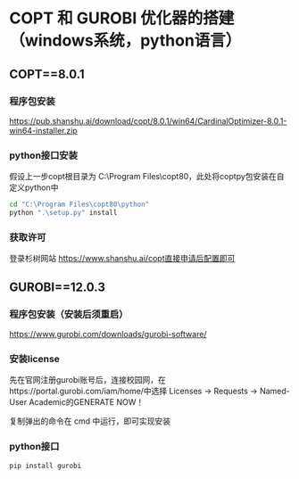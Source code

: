 # COPT 和 GUROBI 优化器的搭建（windows系统，python语言）
## COPT==8.0.1
### 程序包安装
https://pub.shanshu.ai/download/copt/8.0.1/win64/CardinalOptimizer-8.0.1-win64-installer.zip
### python接口安装
假设上一步copt根目录为 C:\Program Files\copt80，此处将coptpy包安装在自定义python中
```bash
cd "C:\Program Files\copt80\python"
python ".\setup.py" install
```
### 获取许可
登录杉树网站 https://www.shanshu.ai/copt直接申请后配置即可

## GUROBI==12.0.3
### 程序包安装（安装后须重启）
https://www.gurobi.com/downloads/gurobi-software/
### 安装license
先在官网注册gurobi账号后，连接校园网，在https://portal.gurobi.com/iam/home/中选择 Licenses → Requests → Named-User Academic的GENERATE NOW！

复制弹出的命令在 cmd 中运行，即可实现安装
### python接口
```bash
pip install gurobi
```